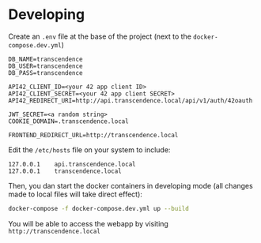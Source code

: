 # Developing

Create an `.env` file at the base of the project (next to the `docker-compose.dev.yml`)

```env
DB_NAME=transcendence
DB_USER=transcendence
DB_PASS=transcendence

API42_CLIENT_ID=<your 42 app client ID>
API42_CLIENT_SECRET=<your 42 app client SECRET>
API42_REDIRECT_URI=http://api.transcendence.local/api/v1/auth/42oauth

JWT_SECRET=<a random string>
COOKIE_DOMAIN=.transcendence.local

FRONTEND_REDIRECT_URL=http://transcendence.local
```

Edit the `/etc/hosts` file on your system to include:

```
127.0.0.1    api.transcendence.local
127.0.0.1    transcendence.local
```

Then, you dan start the docker containers in developing mode (all changes made to local files will take direct effect):

```bash
docker-compose -f docker-compose.dev.yml up --build
```

You will be able to access the webapp by visiting `http://transcendence.local`
